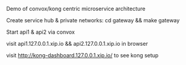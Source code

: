 Demo of convox/kong centric microservice architecture

Create service hub & private networks: cd gateway && make gateway

Start api1 & api2 via convox

visit api1.127.0.0.1.xip.io && api2.127.0.0.1.xip.io in browser

visit http://kong-dashboard.127.0.0.1.xip.io/ to see kong setup

